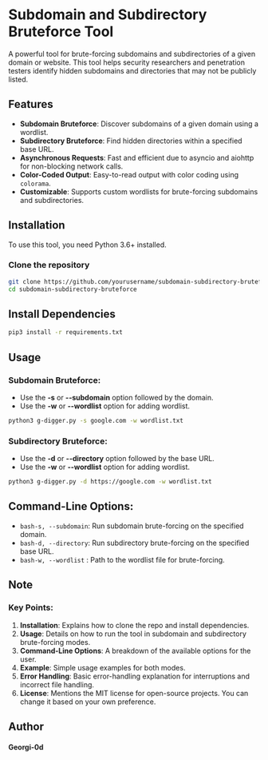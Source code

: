# Subdomain and Subdirectory Bruteforce Tool

A powerful tool for brute-forcing subdomains and subdirectories of a given domain or website. This tool helps security researchers and penetration testers identify hidden subdomains and directories that may not be publicly listed.

## Features

- **Subdomain Bruteforce**: Discover subdomains of a given domain using a wordlist.
- **Subdirectory Bruteforce**: Find hidden directories within a specified base URL.
- **Asynchronous Requests**: Fast and efficient due to asyncio and aiohttp for non-blocking network calls.
- **Color-Coded Output**: Easy-to-read output with color coding using `colorama`.
- **Customizable**: Supports custom wordlists for brute-forcing subdomains and subdirectories.

## Installation

To use this tool, you need Python 3.6+ installed.

### Clone the repository

```bash
git clone https://github.com/yourusername/subdomain-subdirectory-bruteforce.git
cd subdomain-subdirectory-bruteforce
```

## Install Dependencies

```bash
pip3 install -r requirements.txt
```

## Usage

### Subdomain Bruteforce:

- Use the **-s** or **--subdomain** option followed by the domain.
- Use the **-w** or **--wordlist** option for adding wordlist.

```bash
python3 g-digger.py -s google.com -w wordlist.txt
```

### Subdirectory Bruteforce:

- Use the **-d** or **--directory** option followed by the base URL.
- Use the **-w** or **--wordlist** option for adding wordlist.

```bash
python3 g-digger.py -d https://google.com -w wordlist.txt
```

## Command-Line Options:

- ```bash-s, --subdomain```: Run subdomain brute-forcing on the specified domain.
- ```bash-d, --directory```: Run subdirectory brute-forcing on the specified base URL.
- ```bash-w, --wordlist``` : Path to the wordlist file for brute-forcing.

## Note

### Key Points:
1. **Installation**: Explains how to clone the repo and install dependencies.
2. **Usage**: Details on how to run the tool in subdomain and subdirectory brute-forcing modes.
3. **Command-Line Options**: A breakdown of the available options for the user.
4. **Example**: Simple usage examples for both modes.
5. **Error Handling**: Basic error-handling explanation for interruptions and incorrect file handling.
6. **License**: Mentions the MIT license for open-source projects. You can change it based on your own preference.

## Author

#### Georgi-0d

